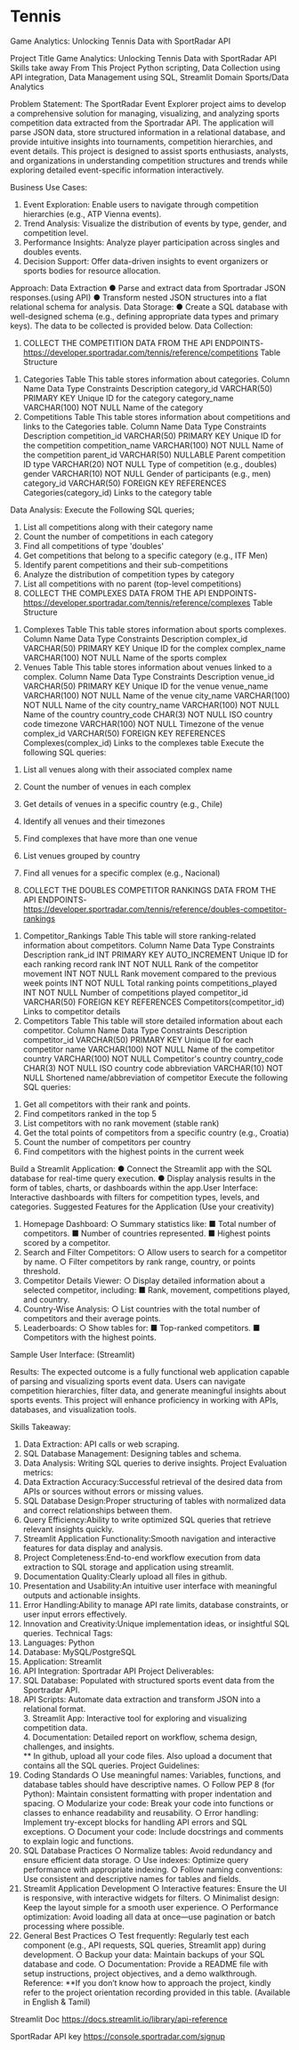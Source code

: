 # Tennis
Game Analytics: Unlocking Tennis Data with SportRadar API
 
Project Title	Game Analytics: Unlocking Tennis Data with SportRadar API
Skills take away From This Project	Python scripting, Data Collection using API integration, Data Management using SQL, Streamlit
Domain	Sports/Data Analytics

Problem Statement:
The SportRadar Event Explorer project aims to develop a comprehensive solution for managing, visualizing, and analyzing sports competition data extracted from the Sportradar API. The application will parse JSON data, store structured information in a relational database, and provide intuitive insights into tournaments, competition hierarchies, and event details. This project is designed to assist sports enthusiasts, analysts, and organizations in understanding competition structures and trends while exploring detailed event-specific information interactively.

Business Use Cases:
1.	  Event Exploration: Enable users to navigate through competition hierarchies (e.g., ATP Vienna events).
2.	Trend Analysis: Visualize the distribution of events by type, gender, and competition level.
3.	Performance Insights: Analyze player participation across singles and doubles events.
4.	Decision Support: Offer data-driven insights to event organizers or sports bodies for resource allocation.

Approach:
Data Extraction
●	Parse and extract data from Sportradar JSON responses.(using API)
●	Transform nested JSON structures into a flat relational schema for analysis.
Data Storage: 
●	Create a SQL database with well-designed schema (e.g., defining appropriate data types and primary keys).   The data to be collected is provided below.
Data Collection:
1)	COLLECT THE COMPETITION DATA FROM THE API ENDPOINTS-
https://developer.sportradar.com/tennis/reference/competitions
Table Structure
1. Categories Table
This table stores information about categories.
Column Name	Data Type	Constraints	Description
category_id	VARCHAR(50)	PRIMARY KEY	Unique ID for the category
category_name	VARCHAR(100)	NOT NULL	Name of the category
2. Competitions Table
This table stores information about competitions and links to the Categories table.
Column Name	Data Type	Constraints	Description
competition_id	VARCHAR(50)	PRIMARY KEY	Unique ID for the competition
competition_name	VARCHAR(100)	NOT NULL	Name of the competition
parent_id	VARCHAR(50)	NULLABLE	Parent competition ID
type	VARCHAR(20)	NOT NULL	Type of competition (e.g., doubles)
gender	VARCHAR(10)	NOT NULL	Gender of participants (e.g., men)
category_id	VARCHAR(50)	FOREIGN KEY REFERENCES Categories(category_id)	Links to the category table

Data Analysis:
       Execute the Following SQL queries;
1)	List all competitions along with their category name
2)	Count the number of competitions in each category
3)	Find all competitions of type 'doubles'
4)	Get competitions that belong to a specific category (e.g., ITF Men)
5)	Identify parent competitions and their sub-competitions
6)	Analyze the distribution of competition types by category
7)	List all competitions with no parent (top-level competitions)
2) COLLECT THE COMPLEXES DATA FROM THE API ENDPOINTS-
https://developer.sportradar.com/tennis/reference/complexes
Table Structure
1. Complexes Table
This table stores information about sports complexes.
Column Name	Data Type	Constraints	Description
complex_id	VARCHAR(50)	PRIMARY KEY	Unique ID for the complex
complex_name	VARCHAR(100)	NOT NULL	Name of the sports complex
2. Venues Table
This table stores information about venues linked to a complex.
Column Name	Data Type	Constraints	Description
venue_id	VARCHAR(50)	PRIMARY KEY	Unique ID for the venue
venue_name	VARCHAR(100)	NOT NULL	Name of the venue
city_name	VARCHAR(100)	NOT NULL	Name of the city
country_name	VARCHAR(100)	NOT NULL	Name of the country
country_code	CHAR(3)	NOT NULL	ISO country code
timezone	VARCHAR(100)	NOT NULL	Timezone of the venue
complex_id	VARCHAR(50)	FOREIGN KEY REFERENCES Complexes(complex_id)	Links to the complexes table
Execute the following SQL queries:
1)	List all venues along with their associated complex name
2)	Count the number of venues in each complex
3)	Get details of venues in a specific country (e.g., Chile)
4)	Identify all venues and their timezones
5)	Find complexes that have more than one venue
6)	List venues grouped by country
7)	Find all venues for a specific complex (e.g., Nacional)



3) COLLECT THE DOUBLES COMPETITOR RANKINGS DATA FROM THE API ENDPOINTS-
https://developer.sportradar.com/tennis/reference/doubles-competitor-rankings
1. Competitor_Rankings Table
This table will store ranking-related information about competitors.
Column Name	Data Type	Constraints	Description
rank_id	INT	PRIMARY KEY AUTO_INCREMENT	Unique ID for each ranking record
rank	INT	NOT NULL	Rank of the competitor
movement	INT	NOT NULL	Rank movement compared to the previous week
points	INT	NOT NULL	Total ranking points
competitions_played	INT	NOT NULL	Number of competitions played
competitor_id	VARCHAR(50)	FOREIGN KEY REFERENCES Competitors(competitor_id)	Links to competitor details
2. Competitors Table
This table will store detailed information about each competitor.
Column Name	Data Type	Constraints	Description
competitor_id	VARCHAR(50)	PRIMARY KEY	Unique ID for each competitor
name	VARCHAR(100)	NOT NULL	Name of the competitor
country	VARCHAR(100)	NOT NULL	Competitor's country
country_code	CHAR(3)	NOT NULL	ISO country code
abbreviation	VARCHAR(10)	NOT NULL	Shortened name/abbreviation of competitor
Execute the following SQL queries:
1)	Get all competitors with their rank and points.
2)	Find competitors ranked in the top 5
3)	List competitors with no rank movement (stable rank)
4)	Get the total points of competitors from a specific country (e.g., Croatia)
5)	Count the number of competitors per country
6)	Find competitors with the highest points in the current week

Build a Streamlit Application:
●	Connect the Streamlit app with the SQL database for real-time query execution.
●	Display analysis results in the form of tables, charts, or dashboards within the app.User Interface: Interactive dashboards with filters for competition types, levels, and categories.
Suggested Features for the Application (Use your creativity)
1.	Homepage Dashboard:
○	Summary statistics like:
■	Total number of competitors.
■	Number of countries represented.
■	Highest points scored by a competitor.
2.	Search and Filter Competitors:
○	Allow users to search for a competitor by name.
○	Filter competitors by rank range, country, or points threshold.
3.	Competitor Details Viewer:
○	Display detailed information about a selected competitor, including:
■	Rank, movement, competitions played, and country.
4.	Country-Wise Analysis:
○	List countries with the total number of competitors and their average points.
5.	Leaderboards:
○	Show tables for:
■	Top-ranked competitors.
■	Competitors with the highest points.





Sample User Interface: (Streamlit)
 

Results: 
The expected outcome is a fully functional web application capable of parsing and visualizing sports event data. Users can navigate competition hierarchies, filter data, and generate meaningful insights about sports events. This project will enhance proficiency in working with APIs, databases, and visualization tools.

Skills Takeaway:
1.	Data Extraction: API calls or web scraping.
2.	SQL Database Management: Designing tables and schema.
3.	Data Analysis: Writing SQL queries to derive insights.
Project Evaluation metrics:
1.	Data Extraction Accuracy:Successful retrieval of the desired data from APIs or sources without errors or missing values.
2.	SQL Database Design:Proper structuring of tables with normalized data and correct relationships between them.
3.	Query Efficiency:Ability to write optimized SQL queries that retrieve relevant insights quickly.
4.	Streamlit Application Functionality:Smooth navigation and interactive features for data display and analysis.
5.	Project Completeness:End-to-end workflow execution from data extraction to SQL storage and application using streamlit.
6.	Documentation Quality:Clearly upload all files in github.
7.	Presentation and Usability:An intuitive user interface with meaningful outputs and actionable insights.
8.	Error Handling:Ability to manage API rate limits, database constraints, or user input errors effectively.
9.	Innovation and Creativity:Unique implementation ideas, or insightful SQL queries.
Technical Tags:
1.	Languages: Python
2.	Database: MySQL/PostgreSQL
3.	Application: Streamlit
4.	API Integration: Sportradar API
Project Deliverables:
1.	SQL Database: Populated with structured sports event data from the Sportradar API.  
2.	API Scripts: Automate data extraction and transform JSON into a relational format.  
     3.  Streamlit App: Interactive tool for exploring and visualizing competition data.  
      4. Documentation: Detailed report on workflow, schema design, challenges, and insights.  
** In github, upload all your code files. Also upload a document that contains all the SQL queries.
Project Guidelines:
1.	Coding Standards
○	Use meaningful names: Variables, functions, and database tables should have descriptive names.
○	Follow PEP 8 (for Python): Maintain consistent formatting with proper indentation and spacing.
○	Modularize your code: Break your code into functions or classes to enhance readability and reusability.
○	Error handling: Implement try-except blocks for handling API errors and SQL exceptions.
○	Document your code: Include docstrings and comments to explain logic and functions.
2.	SQL Database Practices
○	Normalize tables: Avoid redundancy and ensure efficient data storage.
○	Use indexes: Optimize query performance with appropriate indexing.
○	Follow naming conventions: Use consistent and descriptive names for tables and fields.
3.	 Streamlit Application Development
○	Interactive features: Ensure the UI is responsive, with interactive widgets for filters.
○	Minimalist design: Keep the layout simple for a smooth user experience.
○	Performance optimization: Avoid loading all data at once—use pagination or batch processing where possible.
4.	General Best Practices
○	Test frequently: Regularly test each component (e.g., API requests, SQL queries, Streamlit app) during development.
○	Backup your data: Maintain backups of your SQL database and code.
○	Documentation: Provide a README file with setup instructions, project objectives, and a demo walkthrough.
Reference:
**If you don’t know how to approach the project, kindly refer to the project orientation recording provided in this table. (Available in English & Tamil)

Streamlit Doc	https://docs.streamlit.io/library/api-reference

SportRadar API key 	https://console.sportradar.com/signup

